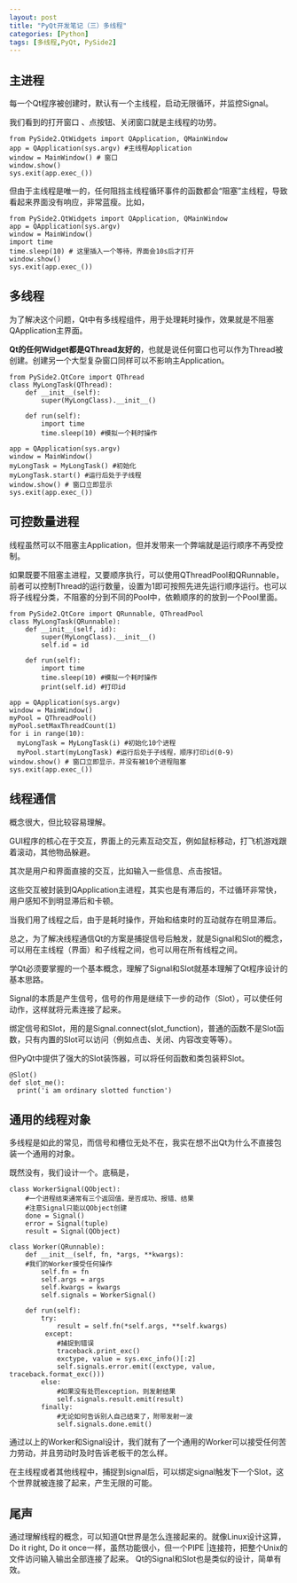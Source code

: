 ```yaml
---
layout: post
title: "PyQt开发笔记（三）多线程"
categories: [Python]
tags: [多线程,PyQt, PySide2]
---
```


## 主进程
每一个Qt程序被创建时，默认有一个主线程，启动无限循环，并监控Signal。

我们看到的打开窗口 、点按钮、关闭窗口就是主线程的功劳。

```
from PySide2.QtWidgets import QApplication, QMainWindow
app = QApplication(sys.argv) #主线程Application
window = MainWindow() # 窗口
window.show()
sys.exit(app.exec_())
```

但由于主线程是唯一的，任何阻挡主线程循环事件的函数都会“阻塞”主线程，导致看起来界面没有响应，非常蓝瘦。比如，

```
from PySide2.QtWidgets import QApplication, QMainWindow
app = QApplication(sys.argv)
window = MainWindow()
import time
time.sleep(10) # 这里插入一个等待，界面会10s后才打开
window.show()
sys.exit(app.exec_())
```

## 多线程
为了解决这个问题，Qt中有多线程组件，用于处理耗时操作，效果就是不阻塞QApplication主界面。

**Qt的任何Widget都是QThread友好的**，也就是说任何窗口也可以作为Thread被创建。创建另一个大型复杂窗口同样可以不影响主Application。

```
from PySide2.QtCore import QThread
class MyLongTask(QThread):
    def __init__(self):
        super(MyLongClass).__init__()
    
    def run(self):
        import time
        time.sleep(10) #模拟一个耗时操作

app = QApplication(sys.argv)
window = MainWindow()
myLongTask = MyLongTask() #初始化
myLongTask.start() #运行后处于子线程
window.show() # 窗口立即显示
sys.exit(app.exec_())
```

## 可控数量进程

线程虽然可以不阻塞主Application，但并发带来一个弊端就是运行顺序不再受控制。

如果既要不阻塞主进程，又要顺序执行，可以使用QThreadPool和QRunnable，前者可以控制Thread的运行数量，设置为1即可按照先进先运行顺序运行。也可以将子线程分类，不阻塞的分到不同的Pool中，依赖顺序的的放到一个Pool里面。

```
from PySide2.QtCore import QRunnable, QThreadPool
class MyLongTask(QRunnable):
    def __init__(self, id):
        super(MyLongClass).__init__()
        self.id = id
    
    def run(self):
        import time
        time.sleep(10) #模拟一个耗时操作
        print(self.id) #打印id

app = QApplication(sys.argv)
window = MainWindow()
myPool = QThreadPool()
myPool.setMaxThreadCount(1)
for i in range(10):
  myLongTask = MyLongTask(i) #初始化10个进程
  myPool.start(myLongTask) #运行后处于子线程，顺序打印id(0-9)
window.show() # 窗口立即显示，并没有被10个进程阻塞
sys.exit(app.exec_())
```

## 线程通信

概念很大，但比较容易理解。

GUI程序的核心在于交互，界面上的元素互动交互，例如鼠标移动，打飞机游戏跟着滚动，其他物品躲避。

其次是用户和界面直接的交互，比如输入一些信息、点击按钮。

这些交互被封装到QApplication主进程，其实也是有滞后的，不过循环非常快，用户感知不到明显滞后和卡顿。

当我们用了线程之后，由于是耗时操作，开始和结束时的互动就存在明显滞后。

总之，为了解决线程通信Qt的方案是捕捉信号后触发，就是Signal和Slot的概念，可以用在主线程（界面）和子线程之间，也可以用在所有线程之间。

学Qt必须要掌握的一个基本概念，理解了Signal和Slot就基本理解了Qt程序设计的基本思路。

Signal的本质是产生信号，信号的作用是继续下一步的动作（Slot），可以使任何动作，这样就将元素连接了起来。

绑定信号和Slot，用的是Signal.connect(slot_function)，普通的函数不是Slot函数，只有内置的Slot可以访问（例如点击、关闭、内容改变等等）。

但PyQt中提供了强大的Slot装饰器，可以将任何函数和类包装秤Slot。

```
@Slot()
def slot_me():
  print('i am ordinary slotted function')
```


## 通用的线程对象

多线程是如此的常见，而信号和槽位无处不在，我实在想不出Qt为什么不直接包装一个通用的对象。

既然没有，我们设计一个。底稿是，

```
class WorkerSignal(QObject):
    #一个进程结束通常有三个返回值，是否成功、报错、结果
    #注意Signal只能以QObject创建
    done = Signal()
    error = Signal(tuple)
    result = Signal(QObject)
    
class Worker(QRunnable):
    def __init__(self, fn, *args, **kwargs):
    #我们的Worker接受任何操作
        self.fn = fn
        self.args = args
        self.kwargs = kwargs
        self.signals = WorkerSignal()
        
    def run(self):
        try:
            result = self.fn(*self.args, **self.kwargs)
         except:
            #捕捉到错误
            traceback.print_exc()
            exctype, value = sys.exc_info()[:2]
            self.signals.error.emit((exctype, value, traceback.format_exc()))
        else:
            #如果没有处罚exception，则发射结果
            self.signals.result.emit(result)
        finally:
            #无论如何告诉别人自己结束了，附带发射一波
            self.signals.done.emit()
```

通过以上的Worker和Signal设计，我们就有了一个通用的Worker可以接受任何苦力劳动，并且劳动时及时告诉老板干的怎么样。

在主线程或者其他线程中，捕捉到signal后，可以绑定signal触发下一个Slot，这个世界就被连接了起来，产生无限的可能。

## 尾声
通过理解线程的概念，可以知道Qt世界是怎么连接起来的。就像Linux设计这算，Do it right, Do it once一样，虽然功能很小，但一个PIPE |连接符，把整个Unix的文件访问输入输出全部连接了起来。 Qt的Signal和Slot也是类似的设计，简单有效。

